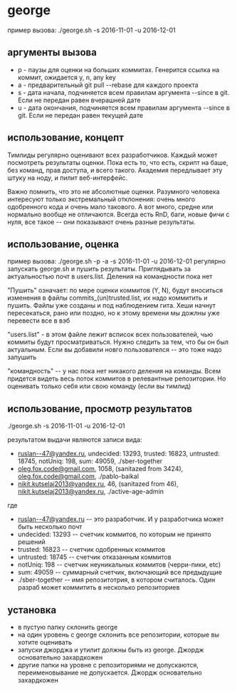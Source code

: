 # george

пример вызова: ./george.sh -s 2016-11-01 -u 2016-12-01

## аргументы вызова
* p - паузы для оценки на больших коммитах. Генерится ссылка на коммит, ожидается y, n, any key
* a - предварительный git pull --rebase для каждого проекта
* s - дата начала, подчиняется всем правилам аргумента --since в git. Если не передан равен вчерашней дате
* u - дата окончания, подчиняется всем правилам аргумента --since в git. Если не передан равен текущей дате


## использование, концепт
Тимлиды регулярно оценивают всех разработчиков. Каждый может посмотреть результаты оценки. Пока есть то, что есть, скрипт на баше, без команд, прав доступа, и всего такого. Академия передлывает эту штуку на ноду, и пилит веб-интерфейс.

Важно помнить, что это не абсолютные оценки. Разумного человека интересуют только экстремальный отклонения: очень много одобренного кода и очень мало такового. А вот много, средне или нормально вообще не отличаются. Всегда есть RnD, баги, новые фичи с нуля, все такое -- они показывают очень разные результаты.


## использование, оценка
пример вызова: ./george.sh -p -a -s 2016-11-01 -u 2016-12-01
регулярно запускать george.sh и пушить результаты. Приглядывать за актуальностью почт в users.list. Деления на командности пока нет

"Пушить" означает: по мере оценки коммитов (Y, N), будут вноситься изменения в файлы commits_(un)trusted.list, их надо коммитить и пушить. Файлы уже созданы и под наблюдением гита. Хеши начнут пересекаться, рано или поздно, но к этому времени мы дожлны уже перевести все в вэб

"users.list" - в этом файле лежит всписок всех пользователей, чью коммиты будут просматриваться. Нужно следить за тем, что бы он был актуальным. Если вы добавили новго пользователся -- это тоже надо запушить

"командность" -- у нас пока нет никакого деления на команды. Всем придется видеть весь поток коммитов в релевантные репозитории. Но оценивать только себя или свою команду (если вы тимлид)


## использование, просмотр результатов
./george.sh -s 2016-11-01 -u 2016-12-01

результатом выдачи являются записи вида:
* ruslan--47@yandex.ru, undecided: 13293, trusted: 16823, untrusted: 18745, notUniq: 198, sum: 49059, ./sber-together
* oleg.fox.code@gmail.com, 1058, (sanitazed from 3424), oleg.fox.code@gmail.com, ./pablo-baikal
* nikit.kutselaj2013@yandex.ru, 46, (sanitazed from 46), nikit.kutselaj2013@yandex.ru, ./active-age-admin

где
* ruslan--47@yandex.ru -- это разработчик. И у разработчика может быть несколько почт
* undecided: 13293 -- счетчик коммитов, по которым не принято решений
* trusted: 16823 -- счетчик одобренных коммитов
* untrusted: 18745 -- счетчик отказанным коммитов
* notUniq: 198 -- счетчик неуникальных коммитов (черри-пики, etc)
* sum: 49059 -- суммарный счетчик, включающий все предыдущие
* ./sber-together -- имя репозитотрия, в котором считалось. Один разраб может коммитить в несколько репозиториев


## установка
* в пустую папку склонить george
* на один уровень с george склонить все репозитории, которые вы хотите оценивать
* запуски джорджа и утилит должны быть из george. Джордж основательно захардкожен
* другие папки на уровне с репозиториями не допускаются, переименовывание не допускается. Джордж основательно захардкожен
